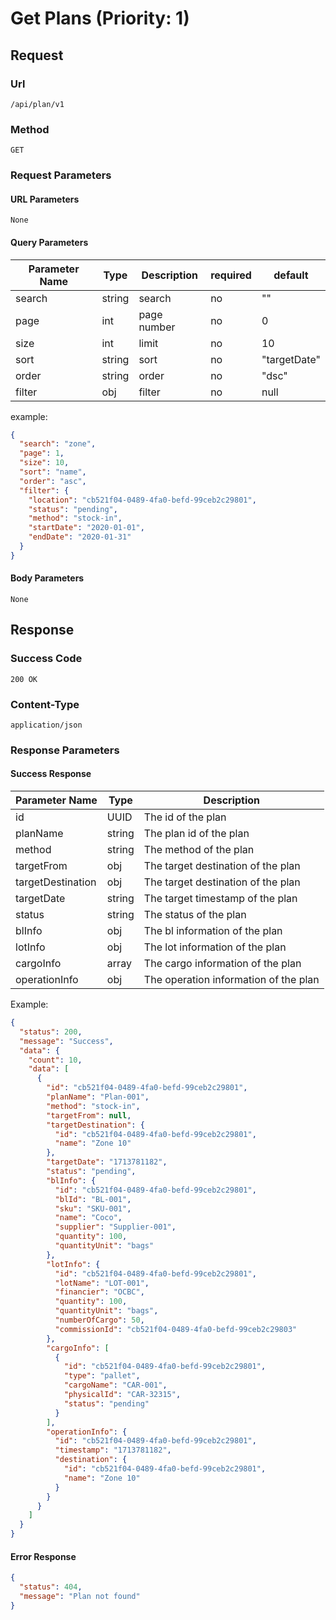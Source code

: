 # Get Plans (Priority: 1)

## Request

### Url

`/api/plan/v1`

### Method

`GET`

### Request Parameters

#### URL Parameters

`None`

#### Query Parameters

| Parameter Name | Type   | Description | required | default      |
|----------------|--------|-------------|----------|--------------|
| search         | string | search      | no       | ""           |
| page           | int    | page number | no       | 0            |
| size           | int    | limit       | no       | 10           |
| sort           | string | sort        | no       | "targetDate" |
| order          | string | order       | no       | "dsc"        |
| filter         | obj    | filter      | no       | null         |

example:

```json
{
  "search": "zone",
  "page": 1,
  "size": 10,
  "sort": "name",
  "order": "asc",
  "filter": {
    "location": "cb521f04-0489-4fa0-befd-99ceb2c29801",
    "status": "pending",
    "method": "stock-in",
    "startDate": "2020-01-01",
    "endDate": "2020-01-31"
  }
}

```

#### Body Parameters

`None`

## Response

### Success Code

`200 OK`

### Content-Type

`application/json`

### Response Parameters

#### Success Response

| Parameter Name    | Type   | Description                           |
|-------------------|--------|---------------------------------------|
| id                | UUID   | The id of the plan                    |
| planName          | string | The plan id of the plan               |
| method            | string | The method of the plan                |
| targetFrom        | obj    | The target destination of the plan    |
| targetDestination | obj    | The target destination of the plan    |
| targetDate        | string | The target timestamp of the plan      |
| status            | string | The status of the plan                |
| blInfo            | obj    | The bl information of the plan        |
| lotInfo           | obj    | The lot information of the plan       |
| cargoInfo         | array  | The cargo information of the plan     |
| operationInfo     | obj    | The operation information of the plan |

Example:

```json
{
  "status": 200,
  "message": "Success",
  "data": {
    "count": 10,
    "data": [
      {
        "id": "cb521f04-0489-4fa0-befd-99ceb2c29801",
        "planName": "Plan-001",
        "method": "stock-in",
        "targetFrom": null,
        "targetDestination": {
          "id": "cb521f04-0489-4fa0-befd-99ceb2c29801",
          "name": "Zone 10"
        },
        "targetDate": "1713781182",
        "status": "pending",
        "blInfo": {
          "id": "cb521f04-0489-4fa0-befd-99ceb2c29801",
          "blId": "BL-001",
          "sku": "SKU-001",
          "name": "Coco",
          "supplier": "Supplier-001",
          "quantity": 100,
          "quantityUnit": "bags"
        },
        "lotInfo": {
          "id": "cb521f04-0489-4fa0-befd-99ceb2c29801",
          "lotName": "LOT-001",
          "financier": "OCBC",
          "quantity": 100,
          "quantityUnit": "bags",
          "numberOfCargo": 50,
          "commissionId": "cb521f04-0489-4fa0-befd-99ceb2c29803"
        },
        "cargoInfo": [
          {
            "id": "cb521f04-0489-4fa0-befd-99ceb2c29801",
            "type": "pallet",
            "cargoName": "CAR-001",
            "physicalId": "CAR-32315",
            "status": "pending"
          }
        ],
        "operationInfo": {
          "id": "cb521f04-0489-4fa0-befd-99ceb2c29801",
          "timestamp": "1713781182",
          "destination": {
            "id": "cb521f04-0489-4fa0-befd-99ceb2c29801",
            "name": "Zone 10"
          }
        }
      }
    ]
  }
}
```

#### Error Response

```json
{
  "status": 404,
  "message": "Plan not found"
}
```